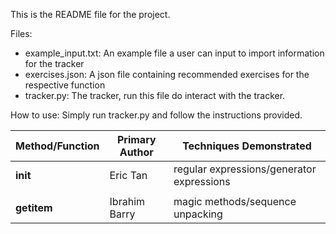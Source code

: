 This is the README file for the project. 

Files:
* example_input.txt: An example file a user can input to import information for the tracker
* exercises.json: A json file containing recommended exercises for the respective function
* tracker.py: The tracker, run this file do interact with the tracker.

How to use: Simply run tracker.py and follow the instructions provided.

| Method/Function | Primary Author | Techniques Demonstrated |
| ------------- | ------------- | ------------- |
| __init__  | Eric Tan  | regular expressions/generator expressions|
| |   ||
|__getitem__ | Ibrahim Barry | magic methods/sequence unpacking |     
